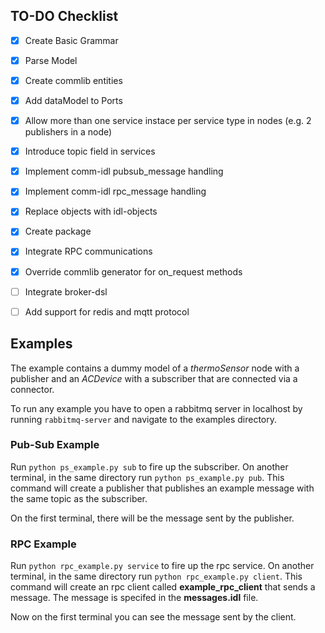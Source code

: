 ## TO-DO Checklist

- [x] Create Basic Grammar
- [x] Parse Model
- [x] Create commlib entities
- [x] Add dataModel to Ports
- [x] Allow more than one service instace per service type in nodes (e.g. 2 publishers in a node)
- [x] Introduce topic field in services
- [x] Implement comm-idl pubsub_message handling
- [x] Implement comm-idl rpc_message handling
- [x] Replace objects with idl-objects
- [x] Create package
- [x] Integrate RPC communications
- [x] Override commlib generator for on_request methods
- [ ] Integrate broker-dsl
- [ ] Add support for redis and mqtt protocol


## Examples

The example contains a dummy model of a *thermoSensor* node with a publisher
and an *ACDevice* with a subscriber that are connected via a connector.

To run any example you have to open a rabbitmq server in localhost by running `rabbitmq-server` and navigate to the examples directory.


### Pub-Sub Example
Run `python ps_example.py sub` to fire up the subscriber.
On another terminal, in the same directory run `python ps_example.py pub`. This command will create a publisher that publishes an example message with the same topic as the subscriber.

On the first terminal, there will be the message sent by the publisher.


### RPC Example
Run `python rpc_example.py service` to fire up the rpc service.
On another terminal, in the same directory run `python rpc_example.py client`. This command will create an rpc client called **example_rpc_client** that sends a message. The message is specifed in the **messages.idl** file.

Now on the first terminal you can see the message sent by the client.

